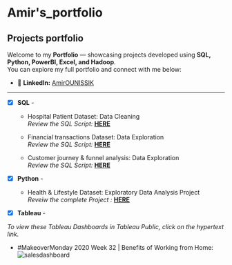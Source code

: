 # Amir's_portfolio
## **Projects portfolio**

 Welcome to my **Portfolio** — showcasing projects developed using **SQL, Python, PowerBI, Excel, and Hadoop**.  
You can explore my full portfolio and connect with me below:

- 💼 **LinkedIn:** [AmirOUNISSIK](https://www.linkedin.com/in/amir-ounissi)  

---
- [x] **SQL** - 
  - Hospital Patient Dataset: Data Cleaning <br />
*Review the SQL Script:* **[HERE](https://github.com/amirounissi/Amir-s_portfolio/blob/main/Hospital%20Patient%20Records%20Cleaning.sql)**<br />

  - Financial transactions Dataset: Data Exploration  <br />
*Review the SQL Script:* **[HERE](https://github.com/amirounissi/Amir-s_portfolio/blob/main/Financial%20transactions%20data%20exploration.sql)**<br />

  - Customer journey & funnel analysis: Data Exploration <br />
  *Review the SQL Script:* **[HERE](https://github.com/amirounissi/Amir-s_portfolio/blob/main/CUSTOMER%20JOURNEY%20%26%20FUNNEL%20ANALYSIS.sql)**<br />



- [x] **Python** - 
  - Health & Lifestyle Dataset: Exploratory Data Analysis Project <br />
*Reveiw the complete Project :* **[HERE](https://github.com/amirounissi/Amir-s_portfolio/blob/main/Health_%26_Lifestyle_Dataset_Analysis.ipynb)**<br />


 - [x] **Tableau** - 

*To view these Tableau Dashboards in Tableau Public, click on the hypertext link.*

- #MakeoverMonday 2020 Week 32 | Benefits of Working from Home: 
![salesdashboard](visuals/sales_dashboard.png)  

